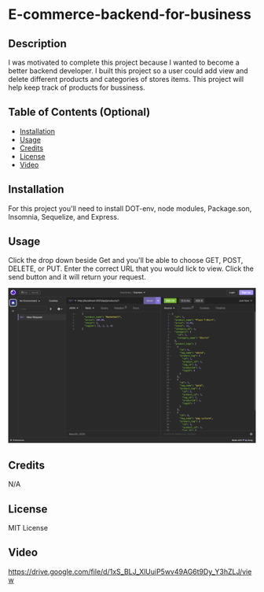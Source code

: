 # E-commerce-backend-for-business


## Description

I was motivated to complete this project because I wanted to become a better backend developer. I built this project so a user could add view and delete different products and categories of stores items. This project will help keep track of products for bussiness.

## Table of Contents (Optional)

- [Installation](#installation)
- [Usage](#usage)
- [Credits](#credits)
- [License](#license)
- [Video](#video)

## Installation

For this project you'll need to install DOT-env, node modules, Package.son, Insomnia, Sequelize, and Express.

## Usage

Click the drop down beside Get and you'll be able to choose GET, POST, DELETE, or PUT. Enter the correct URL that you would lick to view. Click the send button and it will return your request.

![insonmia_picture.png](assets/insonmia.png)

## Credits

N/A

## License

MIT License

## Video

https://drive.google.com/file/d/1xS_BLJ_XlUuiP5wv49AG6t9Dy_Y3hZLJ/view
